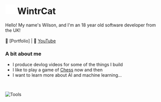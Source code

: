 # <img src="/client/public/img/twigwhite.png" alt="🦌" height="32"> WintrCat

Hello! My name's Wilson, and I'm an 18 year old software developer from the UK!
<br><br>
📑 [Portfolio] | 🎥 [YouTube](https://www.youtube.com/@waideloss)

### A bit about me
- I produce devlog videos for some of the things I build
- I like to play a game of [Chess](https://www.chess.com/member/wintrcat) now and then
- I want to learn more about AI and machine learning...

<br>

![Tools](https://skillicons.dev/icons?i=py,ts,react,pr)
